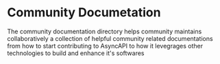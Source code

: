 # Community Documetation

The community documentation directory helps community maintains collaboratively a collection of helpful community related documentations from how to start contributing to AsyncAPI to how it levegrages other technologies to build and enhance it's softwares
